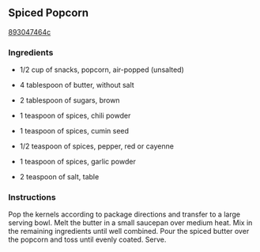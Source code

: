 ## Spiced Popcorn

[893047464c](http://www.foodnetwork.com/recipes/food-network-kitchens/spiced-popcorn-recipe.html)

### Ingredients

 - 1/2 cup of snacks, popcorn, air-popped (unsalted)

 - 4 tablespoon of butter, without salt

 - 2 tablespoon of sugars, brown

 - 1 teaspoon of spices, chili powder

 - 1 teaspoon of spices, cumin seed

 - 1/2 teaspoon of spices, pepper, red or cayenne

 - 1 teaspoon of spices, garlic powder

 - 2 teaspoon of salt, table

### Instructions

Pop the kernels according to package directions and transfer to a large serving bowl. Melt the butter in a small saucepan over medium heat. Mix in the remaining ingredients until well combined. Pour the spiced butter over the popcorn and toss until evenly coated. Serve.